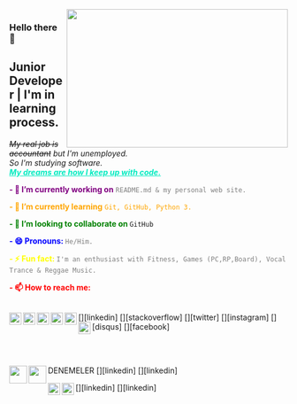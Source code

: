 <img src="https://media.giphy.com/media/0FHJ363Octui8Emuul/giphy.gif" align="right" width="400" height="250">

### Hello there 👋
## Junior Developer | I'm in learning process.

*~~My real job is accountant~~ but I'm unemployed. <br/>
So I'm studying software. <br/>
**<font color="whiteblack"><ins>My dreams are how I keep up with code.</ins> </font>*** <br/>

**<font color="purple">- 🔭 I’m currently working on** </font> <font color="grey">`README.md & my personal web site.` </font> <br/>

**<font color="orange">- 🌱 I’m currently learning** ```Git, GitHub, Python 3.``` </font> <br/>

**<font color="green">- 👯 I’m looking to collaborate on </font>** `GitHub`

**<font color="blue">- 😄 Pronouns: </font>** <font color="grey">`He/Him.` </font> <br/>

**<font color="yellow">- ⚡ Fun fact: </font>** <font color="grey">`I'm an enthusiast with Fitness, Games (PC,RP,Board), Vocal Trance & Reggae Music.` </font> <br/>

**<font color="red">- 📫 How to reach me: </font>**
<br/>
<br/>

[<img  width="22" src="https://unpkg.com/simple-icons@v7/icons/linkedin.svg" align="left" />][linkedin]
[<img width="22" src="https://unpkg.com/simple-icons@v7/icons/stackoverflow.svg" align="left" />][stackoverflow]
[<img width="22" src="https://unpkg.com/simple-icons@v7/icons/twitter.svg" align="left" />][twitter]
[<img width="22" src="https://unpkg.com/simple-icons@v7/icons/instagram.svg" align="left" />][instagram]
[<img width="22" src="https://unpkg.com/simple-icons@v7/icons/disqus.svg" align="left" />][disqus]
[<img width="22" src="https://unpkg.com/simple-icons@v7/icons/facebook.svg" align="left" />][facebook]

<br/>
<br/>

DENEMELER
[<img height="32" width="32" src="https://unpkg.com/simple-icons@v4/icons/linkedin.svg" align="left" />][linkedin]
[<img height="32" width="32" src="https://unpkg.com/simple-icons@v7/icons/linkedin.svg" align="left" />][linkedin]

[<img width="22" src="https://unpkg.com/simple-icons@v4/icons/linkedin.svg" align="left" />][linkedin]
[<img width="22" src="https://unpkg.com/simple-icons@v7/icons/linkedin.svg" align="left" />][linkedin]

<!--
**MustafaTuncel/MustafaTuncel** is a ✨ _special_ ✨ repository because its `README.md` (this file) appears on your GitHub profile.

Here are some ideas to get you started:

- 🔭 I’m currently working on ...
- 🌱 I’m currently learning ...
- 👯 I’m looking to collaborate on ...
- 🤔 I’m looking for help with ...
- 💬 Ask me about ...
- 📫 How to reach me: ...
- 😄 Pronouns: ...
- ⚡ Fun fact: ...
-->


<!--
[linkedin]: https://www.linkedin.com/in/mustafatuncel93/
[stackoverflow]: https://stackoverflow.com/users/20082069/
[twitter]: https://twitter.com/MustafaTuncel93/
[instagram]: https://www.instagram.com/tncl.mustafa/
[disqus]: https://disqus.com/by/StyleRelaps/
[facebook]: https://www.facebook.com/Mustafa.Tuncel.05/
-->


